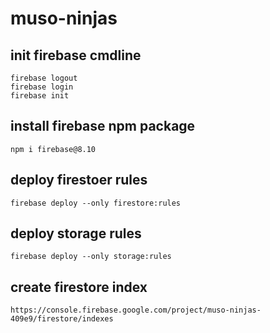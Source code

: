 # muso-ninjas

## init firebase cmdline
    firebase logout
    firebase login
    firebase init

## install firebase npm package
    npm i firebase@8.10

## deploy firestoer rules
    firebase deploy --only firestore:rules

## deploy storage rules
    firebase deploy --only storage:rules

## create firestore index
    https://console.firebase.google.com/project/muso-ninjas-409e9/firestore/indexes